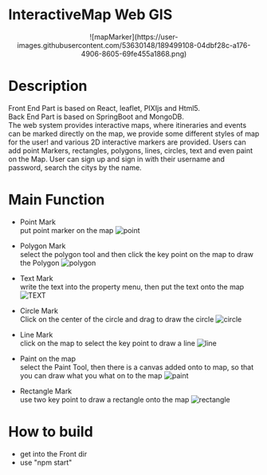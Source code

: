 # InteractiveMap Web GIS
<div align=center>
![mapMarker](https://user-images.githubusercontent.com/53630148/189499108-04dbf28c-a176-4906-8605-69fe455a1868.png)
</div>

# Description
Front End Part is based on React, leaflet, PIXIjs and Html5.  
Back End Part is based on SpringBoot and MongoDB.  
The web system provides interactive maps, where itineraries and events can be marked directly on the map, we provide some different styles of map for the user! and various 2D interactive markers are provided. 
Users can add point Markers, rectangles, polygons, lines, circles, text and even paint on the Map. User can sign up and sign in with their username and password, 
search the citys by the name. 

# Main Function
- Point Mark  
put point marker on the map
![point](https://user-images.githubusercontent.com/53630148/189499258-bc1cd8ba-1140-4582-89ad-6d7698b6ee3b.gif)

- Polygon Mark  
select the polygon tool and then click the key point on the map to draw the Polygon
![polygon](https://user-images.githubusercontent.com/53630148/189499382-67fff2e5-2f1b-4602-8145-70485cb19472.gif)

- Text Mark  
write the text into the property menu, then put the text onto the map
![TEXT](https://user-images.githubusercontent.com/53630148/189499318-b9cf288c-aee0-4e43-844a-bf5f154d081e.gif)

- Circle Mark  
Click on the center of the circle and drag to draw the circle
![circle](https://user-images.githubusercontent.com/53630148/189499442-55386d20-ffb6-461e-bd14-17e5cf56233a.gif)

- Line Mark    
click on the map to select the key point to draw a line
![line](https://user-images.githubusercontent.com/53630148/189499482-bc079706-3df4-425b-ad49-ead41cf09c5c.gif)

- Paint on the map  
select the Paint Tool, then there is a canvas added onto to map, so that you can draw what you what on to the map
![paint](https://user-images.githubusercontent.com/53630148/189499526-2330ae2a-7211-4e5a-bd32-6e02881c57b1.gif)

- Rectangle Mark  
use two key point to draw a rectangle onto the map
![rectangle](https://user-images.githubusercontent.com/53630148/189499592-7ae7bd2d-a91b-4f42-a6e7-a884cce8d20c.gif)

# How to build
- get into the Front dir
- use "npm start"
